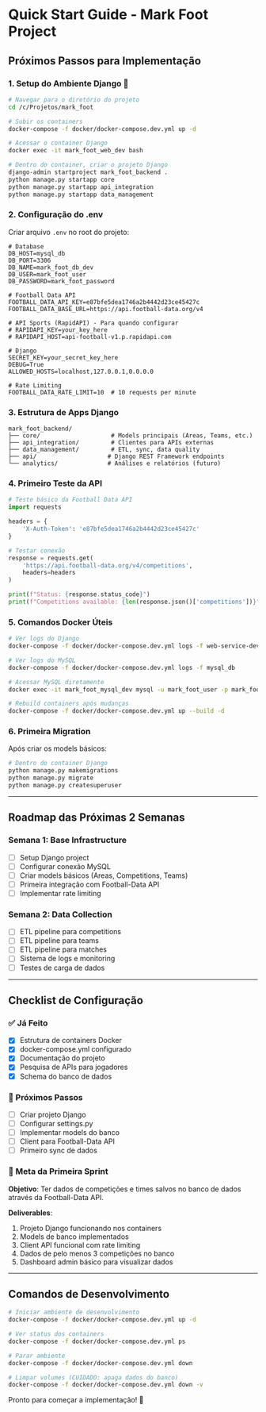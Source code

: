 # Quick Start Guide - Mark Foot Project

## Próximos Passos para Implementação

### 1. Setup do Ambiente Django 🚀

```bash
# Navegar para o diretório do projeto
cd /c/Projetos/mark_foot

# Subir os containers
docker-compose -f docker/docker-compose.dev.yml up -d

# Acessar o container Django
docker exec -it mark_foot_web_dev bash

# Dentro do container, criar o projeto Django
django-admin startproject mark_foot_backend .
python manage.py startapp core
python manage.py startapp api_integration
python manage.py startapp data_management
```

### 2. Configuração do .env

Criar arquivo `.env` no root do projeto:

```env
# Database
DB_HOST=mysql_db
DB_PORT=3306
DB_NAME=mark_foot_db_dev
DB_USER=mark_foot_user
DB_PASSWORD=mark_foot_password

# Football Data API
FOOTBALL_DATA_API_KEY=e87bfe5dea1746a2b4442d23ce45427c
FOOTBALL_DATA_BASE_URL=https://api.football-data.org/v4

# API Sports (RapidAPI) - Para quando configurar
# RAPIDAPI_KEY=your_key_here
# RAPIDAPI_HOST=api-football-v1.p.rapidapi.com

# Django
SECRET_KEY=your_secret_key_here
DEBUG=True
ALLOWED_HOSTS=localhost,127.0.0.1,0.0.0.0

# Rate Limiting
FOOTBALL_DATA_RATE_LIMIT=10  # 10 requests per minute
```

### 3. Estrutura de Apps Django

```
mark_foot_backend/
├── core/                    # Models principais (Areas, Teams, etc.)
├── api_integration/         # Clientes para APIs externas
├── data_management/         # ETL, sync, data quality
├── api/                    # Django REST Framework endpoints
└── analytics/              # Análises e relatórios (futuro)
```

### 4. Primeiro Teste da API

```python
# Teste básico da Football Data API
import requests

headers = {
    'X-Auth-Token': 'e87bfe5dea1746a2b4442d23ce45427c'
}

# Testar conexão
response = requests.get(
    'https://api.football-data.org/v4/competitions',
    headers=headers
)

print(f"Status: {response.status_code}")
print(f"Competitions available: {len(response.json()['competitions'])}")
```

### 5. Comandos Docker Úteis

```bash
# Ver logs do Django
docker-compose -f docker/docker-compose.dev.yml logs -f web-service-dev

# Ver logs do MySQL
docker-compose -f docker/docker-compose.dev.yml logs -f mysql_db

# Acessar MySQL diretamente
docker exec -it mark_foot_mysql_dev mysql -u mark_foot_user -p mark_foot_db_dev

# Rebuild containers após mudanças
docker-compose -f docker/docker-compose.dev.yml up --build -d
```

### 6. Primeira Migration

Após criar os models básicos:

```bash
# Dentro do container Django
python manage.py makemigrations
python manage.py migrate
python manage.py createsuperuser
```

---

## Roadmap das Próximas 2 Semanas

### Semana 1: Base Infrastructure
- [ ] Setup Django project
- [ ] Configurar conexão MySQL
- [ ] Criar models básicos (Areas, Competitions, Teams)
- [ ] Primeira integração com Football-Data API
- [ ] Implementar rate limiting

### Semana 2: Data Collection
- [ ] ETL pipeline para competitions
- [ ] ETL pipeline para teams
- [ ] ETL pipeline para matches
- [ ] Sistema de logs e monitoring
- [ ] Testes de carga de dados

---

## Checklist de Configuração

### ✅ Já Feito
- [x] Estrutura de containers Docker
- [x] docker-compose.yml configurado
- [x] Documentação do projeto
- [x] Pesquisa de APIs para jogadores
- [x] Schema do banco de dados

### 🔄 Próximos Passos
- [ ] Criar projeto Django
- [ ] Configurar settings.py
- [ ] Implementar models do banco
- [ ] Client para Football-Data API
- [ ] Primeiro sync de dados

### 🎯 Meta da Primeira Sprint
**Objetivo**: Ter dados de competições e times salvos no banco de dados através da Football-Data API.

**Deliverables**:
1. Projeto Django funcionando nos containers
2. Models de banco implementados
3. Client API funcional com rate limiting
4. Dados de pelo menos 3 competições no banco
5. Dashboard admin básico para visualizar dados

---

## Comandos de Desenvolvimento

```bash
# Iniciar ambiente de desenvolvimento
docker-compose -f docker/docker-compose.dev.yml up -d

# Ver status dos containers
docker-compose -f docker/docker-compose.dev.yml ps

# Parar ambiente
docker-compose -f docker/docker-compose.dev.yml down

# Limpar volumes (CUIDADO: apaga dados do banco)
docker-compose -f docker/docker-compose.dev.yml down -v
```

Pronto para começar a implementação! 🚀
